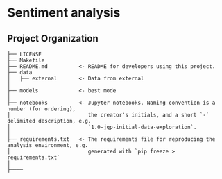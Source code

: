 Sentiment analysis
==============================

Project Organization
------------

    ├── LICENSE
    ├── Makefile           
    ├── README.md          <- README for developers using this project.
    ├── data
    │   ├── external       <- Data from external
    │
    ├── models             <- best mode
    │
    ├── notebooks          <- Jupyter notebooks. Naming convention is a number (for ordering),
    │                         the creator's initials, and a short `-` delimited description, e.g.
    │                         `1.0-jqp-initial-data-exploration`.
    │
    ├── requirements.txt   <- The requirements file for reproducing the analysis environment, e.g.
    │                         generated with `pip freeze > requirements.txt`
    │
    ├────